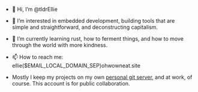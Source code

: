 - 👋 Hi, I’m @tldrEllie
- 👀 I’m interested in embedded development, building tools that are simple and straightforward, and deconstructing capitalism.
- 🌱 I’m currently learning rust, how to ferment things, and how to move through the world with more kindness.
- 📫 How to reach me: ellie($EMAIL_LOCAL_DOMAIN_SEP)ohwowneat.site

- Mostly I keep my projects on my own [personal git server](git.cartbeforethe.horse), and at work, of course. This account is for public collaboration.
